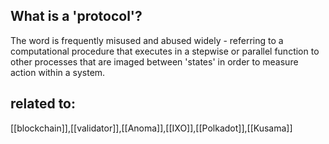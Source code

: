 ## What is a 'protocol'?
The word is frequently misused and abused widely - referring  to a computational procedure that executes in a stepwise or parallel function to other processes that are imaged between 'states' in order to measure action within a system.

## related to:
[[blockchain]],[[validator]],[[Anoma]],[[IXO]],[[Polkadot]],[[Kusama]]